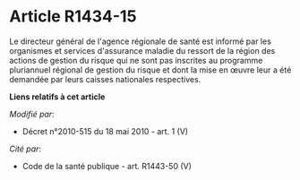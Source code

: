# Article R1434-15

Le directeur général de l'agence régionale de santé est informé par les organismes et services d'assurance maladie du ressort
de la région des actions de gestion du risque qui ne sont pas inscrites au programme pluriannuel régional de gestion du
risque et dont la mise en œuvre leur a été demandée par leurs caisses nationales respectives.

**Liens relatifs à cet article**

_Modifié par_:

  - Décret n°2010-515 du 18 mai 2010 - art. 1 (V)

_Cité par_:

  - Code de la santé publique - art. R1443-50 (V)

